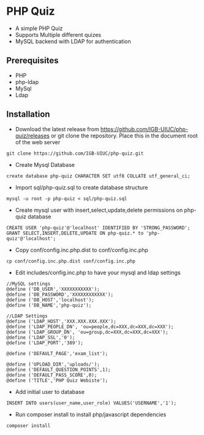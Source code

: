 # PHP Quiz
* A simple PHP Quiz
* Supports Multiple different quizes
* MySQL backend with LDAP for authentication

## Prerequisites
* PHP
* php-ldap
* MySql
* Ldap

## Installation
* Download the latest release from https://github.com/IGB-UIUC/php-quiz/releases or git clone the repository.  Place this in the document root of the web server
```
git clone https://github.com/IGB-UIUC/php-quiz.git
```
* Create Mysql Database
```
create database php-quiz CHARACTER SET utf8 COLLATE utf_general_ci;
```
* Import sql/php-quiz.sql to create database structure
```
mysql -u root -p php-quiz < sql/php-quiz.sql
```
* Create mysql user with insert,select,update,delete permissions on php-quiz database
```
CREATE USER 'php-quiz'@'localhost' IDENTIFIED BY 'STRONG_PASSWORD';
GRANT SELECT,INSERT,DELETE,UPDATE ON php-quiz.* to 'php-quiz'@'localhost';
```
* Copy conf/config.inc.php.dist to conf/config.inc.php
```
cp conf/config.inc.php.dist conf/config.inc.php
```
* Edit includes/config.inc.php to have your mysql and ldap settings
```
//MySQL settings
@define ('DB_USER','XXXXXXXXXXX');
@define ('DB_PASSWORD','XXXXXXXXXXXX');
@define ('DB_HOST','localhost');
@define ('DB_NAME','php-quiz');

//LDAP Settings
@define ('LDAP_HOST','XXX.XXX.XXX.XXX');
@define ('LDAP_PEOPLE_DN', 'ou=people,dc=XXX,dc=XXX,dc=XXX');
@define ('LDAP_GROUP_DN', 'ou=group,dc=XXX,dc=XXX,dc=XXX');
@define ('LDAP_SSL','0');
@define ('LDAP_PORT','389');

@define ('DEFAULT_PAGE','exam_list');

@define ('UPLOAD_DIR','uploads/');
@define ('DEFAULT_QUESTION_POINTS',1);
@define ('DEFAULT_PASS_SCORE',0);
@define ('TITLE','PHP Quiz Webiste');
```
* Add initial user to database
```
INSERT INTO users(user_name,user_role) VALUES('USERNAME','1');
```
* Run composer install to install php/javascript dependencies
```
composer install
```

